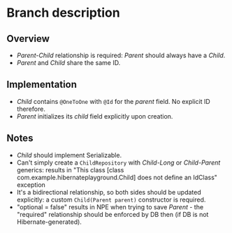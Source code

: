 # Branch description
## Overview
- _Parent-Child_ relationship is required: _Parent_ should always have a _Child_.
- _Parent_ and _Child_ share the same ID.

## Implementation
 - _Child_ contains `@OneToOne` with `@Id` for the _parent_ field. No explicit ID therefore.
 - _Parent_ initializes its _child_ field explicitly upon creation.

## Notes
- _Child_ should implement Serializable.
- Can't simply create a `ChildRepository` with _Child-Long_ or _Child-Parent_ generics: results in "This class [class com.example.hibernateplayground.Child] does not define an IdClass" exception
- It's a bidirectional relationship, so both sides should be updated explicitly: a custom `Child(Parent parent)` constructor is required.
- "optional = false" results in NPE when trying to save _Parent_ - the "required" relationship should be enforced by DB then (if DB is not Hibernate-generated).
